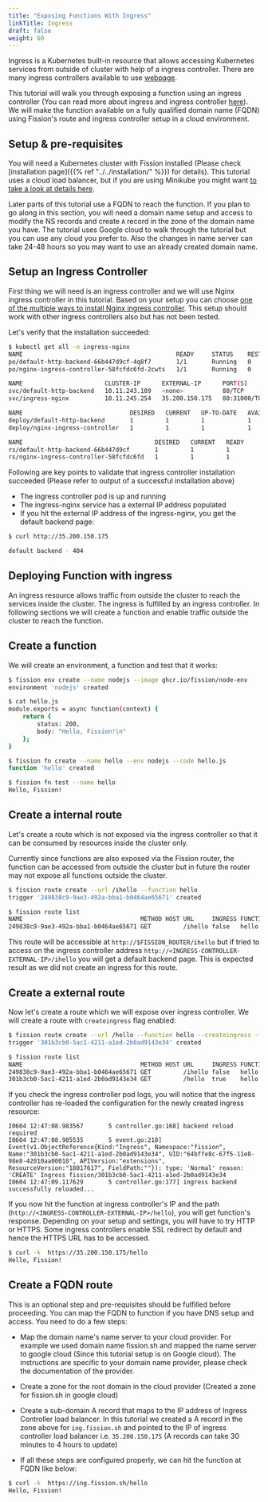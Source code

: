 ```yaml
---
title: "Exposing Functions With Ingress"
linkTitle: Ingress
draft: false
weight: 60
---
```


Ingress is a Kubernetes built-in resource that allows accessing Kubernetes services from outside of cluster with help of a ingress controller.
There are many ingress controllers available to use [webpage](https://kubernetes.io/docs/concepts/services-networking/ingress-controllers/#additional-controllers).

This tutorial will walk you through exposing a function using an ingress controller (You can read more about ingress and ingress controller [here](https://kubernetes.io/docs/concepts/services-networking/ingress/#ingress-controllers)).
We will make the function available on a fully qualified domain name (FQDN) using Fission's route and ingress controller setup in a cloud environment.

## Setup & pre-requisites

You will need a Kubernetes cluster with Fission installed (Please check [installation page]({{% ref "../../installation/" %}}) for details).
This tutorial uses a cloud load balancer, but if you are using Minikube you might want [to take a look at details here](https://github.com/kubernetes/minikube/issues/496).

Later parts of this tutorial use a FQDN to reach the function.
If you plan to go along in this section, you will need a domain name setup and access to modify the NS records and create `A` record in the zone of the domain name you have.
The tutorial uses Google cloud to walk through the tutorial but you can use any cloud you prefer to.
Also the changes in name server can take 24-48 hours so you may want to use an already created domain name.

## Setup an Ingress Controller

First thing we will need is an ingress controller and we will use Nginx ingress controller in this tutorial.
Based on your setup you can choose [one of the multiple ways to install Nginx ingress controller](https://kubernetes.github.io/ingress-nginx/deploy/).
This setup should work with other ingress controllers also but has not been tested.

Let's verify that the installation succeeded:

```bash
$ kubectl get all -n ingress-nginx
NAME                                           READY     STATUS    RESTARTS   AGE
po/default-http-backend-66b447d9cf-4q8f7       1/1       Running   0          19d
po/nginx-ingress-controller-58fcfdc6fd-2cwts   1/1       Running   0          19d

NAME                       CLUSTER-IP      EXTERNAL-IP      PORT(S)                      AGE
svc/default-http-backend   10.11.243.109   <none>           80/TCP                       19d
svc/ingress-nginx          10.11.245.254   35.200.150.175   80:31000/TCP,443:30666/TCP   19d

NAME                              DESIRED   CURRENT   UP-TO-DATE   AVAILABLE   AGE
deploy/default-http-backend       1         1         1            1           19d
deploy/nginx-ingress-controller   1         1         1            1           19d

NAME                                     DESIRED   CURRENT   READY     AGE
rs/default-http-backend-66b447d9cf       1         1         1         19d
rs/nginx-ingress-controller-58fcfdc6fd   1         1         1         19d

```

Following are key points to validate that ingress controller installation succeeded (Please refer to output of a successful installation above)

- The ingress controller pod is up and running
- The ingress-nginx service has a external IP address populated
- If you hit the external IP address of the ingress-nginx, you get the default backend page:

```bash
$ curl http://35.200.150.175

default backend - 404
```

## Deploying Function with ingress

An ingress resource allows traffic from outside the cluster to reach the services inside the cluster.
The ingress is fulfilled by an ingress controller.
In following sections we will create a function and enable traffic outside the cluster to reach the function.

## Create a function

We will create an environment, a function and test that it works:

```bash
$ fission env create --name nodejs --image ghcr.io/fission/node-env
environment 'nodejs' created

$ cat hello.js
module.exports = async function(context) {
    return {
        status: 200,
        body: "Hello, Fission!\n"
    };
}

$ fission fn create --name hello --env nodejs --code hello.js 
function 'hello' created

$ fission fn test --name hello
Hello, Fission!
```

## Create a internal route

Let's create a route which is not exposed via the ingress controller so that it can be consumed by resources inside the cluster only.

Currently since functions are also exposed via the Fission router, the function can be accessed from outside the cluster but in future the router may not expose all functions outside the cluster.

```bash
$ fission route create --url /ihello --function hello
trigger '249838c9-9ae3-492a-bba1-b0464ae65671' created

$ fission route list
NAME                                 METHOD HOST URL     INGRESS FUNCTION_NAME
249838c9-9ae3-492a-bba1-b0464ae65671 GET         /ihello false   hello
```

This route will be accessible at `http://$FISSION_ROUTER/ihello` but if tried to access on the ingress controller address `http://<INGRESS-CONTROLLER-EXTERNAL-IP>/ihello` you will get a default backend page.
This is expected result as we did not create an ingress for this route.

## Create a external route

Now let's create a route which we will expose over ingress controller.
We will create a route with `createingress` flag enabled:

```bash
$ fission route create --url /hello --function hello --createingress --ingressannotation "kubernetes.io/ingress.class=nginx"
trigger '301b3cb0-5ac1-4211-a1ed-2b0ad9143e34' created

$ fission route list
NAME                                 METHOD HOST URL     INGRESS FUNCTION_NAME
249838c9-9ae3-492a-bba1-b0464ae65671 GET         /ihello false   hello
301b3cb0-5ac1-4211-a1ed-2b0ad9143e34 GET         /hello  true    hello
```

If you check the ingress controller pod logs, you will notice that the ingress controller has re-loaded the configuration for the newly created ingress resource:

```text
I0604 12:47:08.983567       5 controller.go:168] backend reload required
I0604 12:47:08.985535       5 event.go:218] Event(v1.ObjectReference{Kind:"Ingress", Namespace:"fission", Name:"301b3cb0-5ac1-4211-a1ed-2b0ad9143e34", UID:"64bffe8c-67f5-11e8-98e8-42010aa00018", APIVersion:"extensions", ResourceVersion:"18017617", FieldPath:""}): type: 'Normal' reason: 'CREATE' Ingress fission/301b3cb0-5ac1-4211-a1ed-2b0ad9143e34
I0604 12:47:09.117629       5 controller.go:177] ingress backend successfully reloaded...
```

If you now hit the function at ingress controller's IP and the path (`http://<INGRESS-CONTROLLER-EXTERNAL-IP>/hello`), you will get function's response.
Depending on your setup and settings, you will have to try HTTP or HTTPS.
Some ingress controllers enable SSL redirect by default and hence the HTTPS URL has to be accessed.

```bash
$ curl -k  https://35.200.150.175/hello
Hello, Fission!
```

## Create a FQDN route

This is an optional step and pre-requisites should be fulfilled before proceeding.
You can map the FQDN to function if you have DNS setup and access.
You need to do a few steps:

- Map the domain name's name server to your cloud provider.
  For example we used domain name fission.sh and mapped the name server to google cloud (Since this tutorial setup is on Google cloud).
  The instructions are specific to your domain name provider, please check the documentation of the provider.

- Create a zone for the root domain in the cloud provider (Created a zone for fission.sh in google cloud)

- Create a sub-domain A record that maps to the IP address of Ingress Controller load balancer.
  In this tutorial we created a A record in the zone above for `ing.fission.sh` and pointed to the IP of ingress controller load balancer i.e. `35.200.150.175` (A records can take 30 minutes to 4 hours to update)

- If all these steps are configured properly, we can hit the function at FQDN like below:

```bash
$ curl -k  https://ing.fission.sh/hello
Hello, Fission!
```
